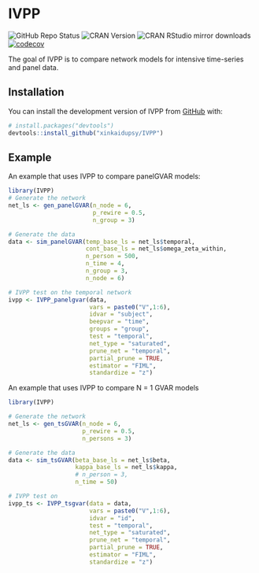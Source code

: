 
# IVPP

<!-- badges: start -->
![GitHub Repo Status](https://img.shields.io/badge/repo%20status-active-brightgreen)
![CRAN Version](https://www.r-pkg.org/badges/version/yourPackageName)
![CRAN RStudio mirror downloads](https://cranlogs.r-pkg.org/badges/grand-total/yourPackageName)
[![codecov](https://codecov.io/gh/yourUsername/yourRepoName/branch/main/graph/badge.svg)](https://codecov.io/gh/yourUsername/yourRepoName)
<!-- badges: end -->


The goal of IVPP is to compare network models for intensive time-series and panel data. 

## Installation

You can install the development version of IVPP from [GitHub](https://github.com/) with:

``` r
# install.packages("devtools")
devtools::install_github("xinkaidupsy/IVPP")
```

## Example

An example that uses IVPP to compare panelGVAR models:

``` r
library(IVPP)
# Generate the network
net_ls <- gen_panelGVAR(n_node = 6,
                        p_rewire = 0.5,
                        n_group = 3)

# Generate the data
data <- sim_panelGVAR(temp_base_ls = net_ls$temporal,
                      cont_base_ls = net_ls$omega_zeta_within,
                      n_person = 500,
                      n_time = 4,
                      n_group = 3,
                      n_node = 6)

# IVPP test on the temporal network
ivpp <- IVPP_panelgvar(data,
                       vars = paste0("V",1:6),
                       idvar = "subject",
                       beepvar = "time",
                       groups = "group",
                       test = "temporal",
                       net_type = "saturated",
                       prune_net = "temporal",
                       partial_prune = TRUE,
                       estimator = "FIML",
                       standardize = "z")

```

An example that uses IVPP to compare N = 1 GVAR models

``` r
library(IVPP)

# Generate the network
net_ls <- gen_tsGVAR(n_node = 6,
                     p_rewire = 0.5,
                     n_persons = 3)

# Generate the data
data <- sim_tsGVAR(beta_base_ls = net_ls$beta,
                   kappa_base_ls = net_ls$kappa,
                   # n_person = 3,
                   n_time = 50)

# IVPP test on
ivpp_ts <- IVPP_tsgvar(data = data,
                       vars = paste0("V",1:6),
                       idvar = "id",
                       test = "temporal",
                       net_type = "saturated",
                       prune_net = "temporal",
                       partial_prune = TRUE,
                       estimator = "FIML",
                       standardize = "z")
```

